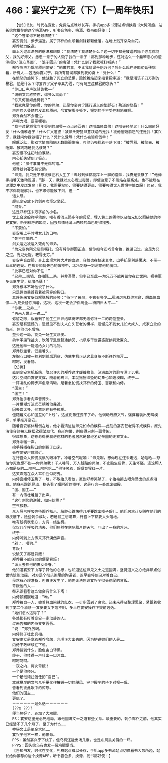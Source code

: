 # 466：宴兴宁之死（下）【一周年快乐】
        【告知书友，时代在变化，免费站点难以长存，手机app多书源站点切换看书大势所趋，站长给你推荐的这个换源APP，听书音色多、换源、找书都好使！】
       “这个答案你不是最清楚？”
       宴安提剑，步步逼近，属于郑乔的血顺着剑锋颗颗低落，在地上溅开朵朵血花。
       郑乔勉力躲避。
       面上闪过泄洪般的崩溃和凶戾：“我清楚？我清楚什么？这一切不都是被逼的吗？你与你阿父，我的好师父，愚忠一辈子的人毁了我的一辈子！都到那种地步，还对这么一个蠢笨恶心的渣滓报以‘洗心革面’、‘浪子回头’的奢望！凭什么到了我就喊打喊杀！”
       郑乔嘶声力竭地质问宴安：“他做的事，不比我错误千倍万倍？凭什么现在还能苟延残喘着，所有人——包括你宴兴宁，将所有错误都推到我的身上！凭什么！”
       在愤怒的趋势下，他战胜了死亡的恐惧，踉跄着站起来指着殿宇道：“我是活该千刀万剐的暴君，他是什么？你宴兴宁父子奉其为君，可有萌生过弑君的念头？”
       “你口口声声说辅佐我——”
       “满朝文武称赞你，你多么高尚？”
       “你又何曾如此待我？”
       “我究竟是你的君、你的师弟，还是你宴兴宁践行道义的垫脚石！殉道的祭品！”
       声声怨入骨髓的发泄和质问，令宴安脚步顿下，握剑的手不受控制地细颤。
       郑乔自然不会错过。
       声嘶力竭，语带哽咽。
       “我不过是将我当年受到的屈辱一点点还回去！这叫血债血偿！这叫天经地义！什么同窗好友！什么儒雅君子！什么仁义道德！被那头野猪肆意践踏的是我！被他摧毁前途的还是我！宴兴宁，我就问你我做错了什么？凭什么受辱！凭什么被诟病佞幸！”
       眼眶泛红，那双含情眸隐瞒无数脆弱伤痛，可他仍强撑着不落下泪：“被辱骂、被鄙夷、被唾弃、被践踏是我活该吗？”
       宴安绷不住初时的漠然。
       内心却失望到了极点。
       他道：“那件事情不是你的错。”
       郑乔以为宴安被说动。
       “师兄，我只是不想被谁左右人生了！卑贱到谁都能踩上一脚的滋味，我真是尝够了！”他伸手指着天激动说道，“那一天，我就以文心发过毒誓，即使这辈子不能站在最高处，也不能烂在泥潭之中发烂发臭！所以，我需要权势、需要站得更高、需要强得世人畏惧害怕臣服！师兄，我不求你能理解我，也不求你能放下剑，但——”
       话未尽。
       却见宴安放下的剑再次坚定举起。
       “阿乔。”
       这是郑乔还未取字前的小名。
       世上会这般称呼他的，唯有香消玉殒多年的母妃、埋入黄土的恩师以及如兄如父照拂他的师兄宴安。听到称呼的瞬间，因强烈情绪涌上两颊的血色刷得褪去。
       “不要怕。”
       宴安用上平时哄女儿的口吻。
       “死不可怕的。”
       剑尖逼近被逼入死角的师弟。
       “为兄辜负阿父临终嘱托，没有将你掰回正途，使你如今还巧言令色，推诿己过，这是为兄之过。为兄无能，教导无方。”
       宴安声音虚弱，身上出现大片大片的血迹，容貌也在快速衰老，出手却是利落果决，不带一丝丝的迟疑。在郑乔惊愕失色的眼神中，冰冷剑身一剑洞穿他的胸口。
       “此事已经对你不住！”
       “兄弟……阋墙、自相残……杀，并非吾愿，但事已至此——为兄万不能再留你在此世间，祸害更多无辜生灵，徒增杀孽！”
       郑乔根本不听他说了什么。
       只是微微垂首看着被洞穿的胸口。
       耳畔传来宴安似解脱般的轻笑：“待下了黄泉，不管有多少……冤魂厉鬼找你索命，想血债血偿……为兄会替你挡着，这次、这次一定会护你周全……待阳世太平……”
       “你我……兄弟……”
       “再来人世走一遭……”
       弥留之际，似看到了他生生世世结草衔环都无法弥补一二的两位至亲。
       宴安是有遗憾的，遗憾见不到夫人白头苍老的模样，遗憾见不到女儿长大成人、成家立业的情形，但他也不后悔。
       至少这一局，能免一场生灵涂炭。
       他生于纷飞战火，吃够了乱世颠沛的苦，也见多了世道造就的悲欢离合。
       这是他唯一能送给女儿的礼物。
       郑乔跌坐着，低垂着头。
       左胸心口被一柄利剑前后洞穿，仿佛生机正从这具身躯不断往外倾泻……
       呵呵，没看错。
       【仿佛】
       直到宴安生机断绝，隐忍许久的郑乔这才缓缓抬首，沾满血污的脸写满了讥嘲。
       这片空间由宴安支撑，随着他离世，本就摇摇欲坠的幻象也加速模糊，终于……
       一阵凌乱的脚步声愈渐清晰，是着急忙慌找郑乔的侍卫、宫娥和内侍。
       “国主！”
       “国主！”
       郑乔抬手看向声音源头。
       一片模糊灯笼光芒朝着他靠近。
       因失血太多，他意识也有些模糊。
       但随着文心和国玺的“上线”，这点伤势还要不了命。他调动丹府文气，强撑着装出无碍模样，单手推开宴安。
       随着宴安躯体翻倒在地，他才看清这位师兄如今的模样——此刻的宴安苍老得不成模样，原先清俊容颜被无数松软褶皱取代，身形佝偻，削瘦得只剩一副骨架。
       很难想象，这苍老得要躺进棺材的老者居然是曾经名动辛国的无双文士。
       郑乔冷嗤一声。
       抬手将插在胸口的剑拔了出来。
       丢在宴安尸体附近。
       在行宫众人惊慌畏惧的眼神下，冲着空气呢喃：“师兄啊，想你现在还未走远，哈哈哈……恐怕你死也想不到——你师弟我！千人唾骂、万人践踏的师弟，不止脑生反骨，天生坏胚，连这颗人心都是反的……哈哈……哈哈哈……”他狂笑着，眼眶竟猩红一片。
       这笑声落在众人耳中胜似厉鬼。
       内侍宫娥侍卫跪了一地，不敢抬头看他，直到郑乔笑够了，才抬袖擦去眼角涌出的点点泪意。他身形踉跄晃动，抬头看了眼附近的模样，这是行宫一处荒废偏殿。
       “国、国主……”
       有一内侍壮着胆子出声。
       “这行刺您的逆贼，如何处置？”
       空气寂静。
       众人屏气呼吸等待郑乔指示，胸腔心跳快得几乎要跳出嗓子眼儿。他们居然让反贼在他们的眼皮底下，险些刺杀成功，若是暴主想清算，行宫上下都要人头落地。
       唯有趁机表忠心，方有一线生机。
       仅仅几个呼吸的功夫，他们居然在寒冬腊月的天气，吓出了一身的冷汗。
       终于——
       内侍听到上方传来郑乔漠然声音。
       “剁了，喂狗。”
       背叛！
       说破天了都是背叛！
       郑乔最不能容忍的便是背叛！
       “派人去抓他的妻女亲眷。”
       他知道宴安下山存了其他的心思，也知道这位师兄文士之道圆满，坚持道义之心绝非那点俗世情谊能动摇，对方是个彻头彻尾的殉道者，迟早会将剑刃对着自己。
       虽然有心理准备，但真正发生了，他仍无法原谅宴兴宁彻头彻尾的背叛。
       背叛他的人——
       都来该看看这么做会有什么下场！
       内侍颤巍巍地道：“唯。”
       郑乔独自一人，披着鲜血染就的红衣，一步步回到了寝宫。还未来得及整理思绪，紧跟着收到了第二个消息——宴安妻女下落不明，多半在宴安操作下提前逃逸。
       “她们怎么逃得了？”
       各处都有盯着宴安一家动静的人。
       过来告知的内侍支支吾吾。
       “说！”郑乔厉喝。
       内侍终于吐出真相。
       宴安妻女是拿着郑乔令牌，光明正大出去的。因为护送她们的人是……
       内侍不敢继续往下说。
       郑乔猜到什么，脸色由白转黑。
       终于，他哇得一声吐出一口污血。
       呵呵呵呵。
       一夜之内，两次背叛！
       一个是他师兄。
       一个是他倾注信任的“自己”。
       本就暴戾的文气几乎要化作摧毁一切的飓风，守卫殿宇的侍卫对视一眼。
       皆看到彼此眼中的惊恐。
       他们的国主……
       更疯了。
       －－－－－－题外话－－－－－－
       (??ω ??)?
       便当热好了，还加了大鸡腿。
       PS：宴安这里是必死结局，跟他圆满文士之道有些关系。最重要的，刺杀郑乔之前，他其实已经活不了几个月了，至于为什么……
       神秘文士是氪金大佬……
       宴兴宁他不一样，他氪命。
       PPS：虽然宴兴宁下线了，但乌有还能出场几章，也是布局最关键的一环。
       PPPS：回头给乌有也发一份鸡腿便当。
       【告知书友，时代在变化，免费站点难以长存，手机app多书源站点切换看书大势所趋，站长给你推荐的这个换源APP，听书音色多、换源、找书都好使！】